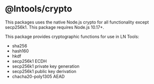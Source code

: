 # @lntools/crypto

This packages uses the native Node.js crypto for all functionality except secp256k1. This package requires Node.js 10.17+.

This package provides cryptographic functions for use in LN Tools:

- sha256
- hash160
- hkdf
- secp256k1 ECDH
- secp256k1 private key generation
- secp256k1 public key derivation
- chacha20-poly1305 AEAD
